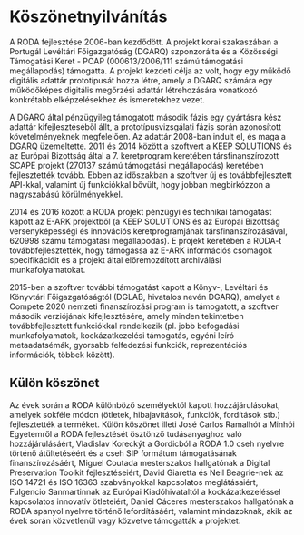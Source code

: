 # Köszönetnyilvánítás

A RODA fejlesztése 2006-ban kezdődött. A projekt korai szakaszában a Portugál Levéltári Főigazgatóság (DGARQ) szponzorálta és a Közösségi Támogatási Keret - POAP (000613/2006/111 számú támogatási megállapodás) támogatta. A projekt kezdeti célja az volt, hogy egy működő digitális adattár prototípusát hozza létre, amely a DGARQ számára egy működőképes digitális megőrzési adattár létrehozására vonatkozó konkrétabb elképzelésekhez és ismeretekhez vezet.

A DGARQ által pénzügyileg támogatott második fázis egy gyártásra kész adattár kifejlesztéséből állt, a prototípusvizsgálati fázis során azonosított követelményeknek megfelelően. Az adattár 2008-ban indult el, és maga a DGARQ üzemeltette. 2011 és 2014 között a szoftvert a KEEP SOLUTIONS és az Európai Bizottság által a 7. keretprogram keretében társfinanszírozott SCAPE projekt (270137 számú támogatási megállapodás) keretében fejlesztették tovább. Ebben az időszakban a szoftver új és továbbfejlesztett API-kkal, valamint új funkciókkal bővült, hogy jobban megbirkózzon a nagyszabású körülményekkel.

2014 és 2016 között a RODA projekt pénzügyi és technikai támogatást kapott az E-ARK projektből (a KEEP SOLUTIONS és az Európai Bizottság versenyképességi és innovációs keretprogramjának társfinanszírozásával, 620998 számú támogatási megállapodás). E projekt keretében a RODA-t továbbfejlesztették, hogy támogassa az E-ARK információs csomagok specifikációit és a projekt által előremozdított archiválási munkafolyamatokat.

2015-ben a szoftver további támogatást kapott a Könyv-, Levéltári és Könyvtári Főigazgatóságtól (DGLAB, hivatalos nevén DGARQ), amelyet a Compete 2020 nemzeti finanszírozási program is támogatott, a szoftver második verziójának kifejlesztésére, amely minden tekintetben továbbfejlesztett funkciókkal rendelkezik (pl. jobb befogadási munkafolyamatok, kockázatkezelési támogatás, egyéni leíró metaadatsémák, gyorsabb felfedezési funkciók, reprezentációs információk, többek között).

## Külön köszönet

Az évek során a RODA különböző személyektől kapott hozzájárulásokat, amelyek sokféle módon (ötletek, hibajavítások, funkciók, fordítások stb.) fejlesztették a terméket. Külön köszönet illeti José Carlos Ramalhót a Minhói Egyetemről a RODA fejlesztését ösztönző tudásanyaghoz való hozzájárulásáért, Vladislav Koreckýt a Gordicból a RODA 1.0 cseh nyelvre történő átültetéséért és a cseh SIP formátum támogatásának finanszírozásáért, Miguel Coutada mesterszakos hallgatónak a Digital Preservation Toolkit fejlesztéseiért, David Giaretta és Neil Beagrie-nek az ISO 14721 és ISO 16363 szabványokkal kapcsolatos meglátásaiért, Fulgencio Sanmartinnak az Európai Kiadóhivataltól a kockázatkezeléssel kapcsolatos innovatív ötleteiért, Daniel Cáceres mesterszakos hallgatónak a RODA spanyol nyelvre történő lefordításáért, valamint mindazoknak, akik az évek során közvetlenül vagy közvetve támogatták a projektet.
